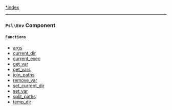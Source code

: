 <!--
    This markdown file was generated using `docs/documenter.php`.

    Any edits to it will likely be lost.
-->

[*index](./../README.md)

---

### `Psl\Env` Component

#### `Functions`

- [args](./../../src/Psl/Env/args.php#L12)
- [current_dir](./../../src/Psl/Env/current_dir.php#L18)
- [current_exec](./../../src/Psl/Env/current_exec.php#L12)
- [get_var](./../../src/Psl/Env/get_var.php#L19)
- [get_vars](./../../src/Psl/Env/get_vars.php#L14)
- [join_paths](./../../src/Psl/Env/join_paths.php#L18)
- [remove_var](./../../src/Psl/Env/remove_var.php#L19)
- [set_current_dir](./../../src/Psl/Env/set_current_dir.php#L16)
- [set_var](./../../src/Psl/Env/set_var.php#L20)
- [split_paths](./../../src/Psl/Env/split_paths.php#L16)
- [temp_dir](./../../src/Psl/Env/temp_dir.php#L22)


